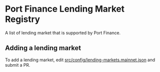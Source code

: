 # Port Finance Lending Market Registry

A list of lending market that is supported by Port Finance.

## Adding a lending market
To add a lending market, edit [src/config/lending-markets.mainnet.json](src/config/lending-markets.mainnet.json) and submit a PR.